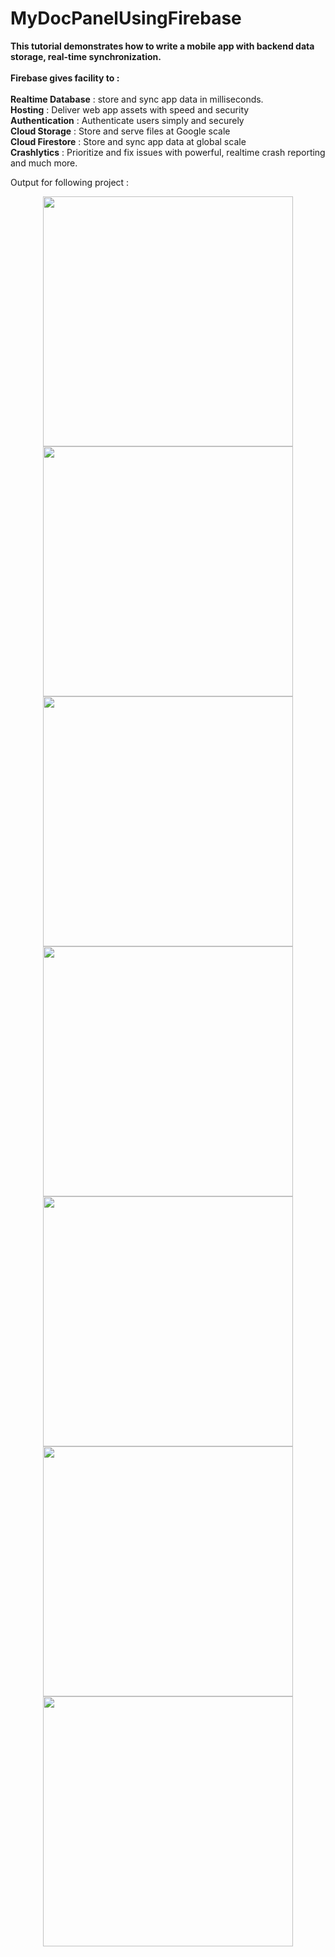 # MyDocPanelUsingFirebase

<b>This tutorial demonstrates how to write a mobile app with backend data storage, real-time synchronization.</b><br><br>
<b>Firebase gives facility to :</b><br><br>
<b>Realtime Database</b> : store and sync app data in milliseconds.<br>
<b>Hosting</b> : Deliver web app assets with speed and security<br>
<b>Authentication</b> : Authenticate users simply and securely<br>
<b>Cloud Storage</b> : Store and serve files at Google scale<br>
<b>Cloud Firestore</b> : Store and sync app data at global scale<br>
<b>Crashlytics</b> : Prioritize and fix issues with powerful, realtime crash reporting<br>
    and much more.
    
Output for following project :
<div align="center">
    <img src="https://user-images.githubusercontent.com/35371687/48602507-58918500-e999-11e8-849c-e57b3db23130.png" width="400px"></img> 
</div>

<div align="center">
    <img src="https://user-images.githubusercontent.com/35371687/48602509-592a1b80-e999-11e8-9752-cec3c68bb42e.png" width="400px"></img> 
</div>

<div align="center">
    <img src="https://user-images.githubusercontent.com/35371687/48602479-49123c00-e999-11e8-99e2-b3381f369935.png" width="400px"></img> 
</div>

<div align="center">
    <img src="https://user-images.githubusercontent.com/35371687/48602482-49aad280-e999-11e8-98ee-e9fce96d63f6.png" width="400px"></img> 
</div>

<div align="center">
    <img src="https://user-images.githubusercontent.com/35371687/48602484-4adbff80-e999-11e8-9ece-c2ccb7dd9445.png" width="400px"></img> 
</div>

<div align="center">
    <img src="https://user-images.githubusercontent.com/35371687/48602487-4ca5c300-e999-11e8-95c9-8c6a20cc2777.png" width="400px"></img> 
</div>

<div align="center">
    <img src="https://user-images.githubusercontent.com/35371687/48602511-5b8c7580-e999-11e8-94d7-de843024b2f6.png" width="400px"></img> 
</div>
   
    
